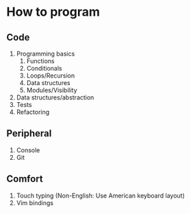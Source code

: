 # How to program

## Code
1. Programming basics
   1. Functions
   2. Conditionals
   3. Loops/Recursion
   4. Data structures
   5. Modules/Visibility
2. Data structures/abstraction
3. Tests
4. Refactoring

## Peripheral
1. Console
2. Git

## Comfort
1. Touch typing (Non-English: Use American keyboard layout)
2. Vim bindings
